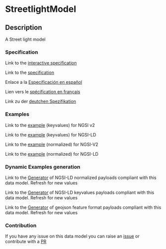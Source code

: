 # StreetlightModel

## Description 

A Street light model
### Specification

Link to the [interactive specification](https://swagger.lab.fiware.org/?url=https://github.com/smart-data-models/dataModel.Streetlighting/blob/master/StreetlightModel/swagger.yaml)

Link to the [specification](https://github.com/smart-data-models/dataModel.Streetlighting/blob/master/StreetlightModel/doc/spec.md)

Enlace a la [Especificación en español](https://github.com/smart-data-models/dataModel.Streetlighting/blob/master/StreetlightModel/doc/spec_ES.md)

Lien vers le [spécification en français](https://github.com/smart-data-models/dataModel.Streetlighting/blob/master/StreetlightModel/doc/spec_FR.md)

Link zu der [deutchen Spezifikation](https://github.com/smart-data-models/dataModel.Streetlighting/blob/master/StreetlightModel/doc/spec_DE.md)
### Examples

Link to the [example](https://github.com/smart-data-models/dataModel.Streetlighting/blob/master/StreetlightModel/examples/example.json) (keyvalues) for NGSI v2

Link to the [example](https://github.com/smart-data-models/dataModel.Streetlighting/blob/master/StreetlightModel/examples/example.jsonld) (keyvalues) for NGSI-LD

Link to the [example](https://github.com/smart-data-models/dataModel.Streetlighting/blob/master/StreetlightModel/examples/example-normalized.json) (normalized) for NGSI-V2

Link to the [example](https://github.com/smart-data-models/dataModel.Streetlighting/blob/master/StreetlightModel/examples/example-normalized.jsonld) (normalized) for NGSI-LD
### Dynamic Examples generation

Link to the [Generator](https://smartdatamodels.org/extra/ngsi-ld_generator_v0.92.php?schemaUrl=https://raw.githubusercontent.com/smart-data-models/dataModel.Streetlighting/master/StreetlightModel/schema.json&email=info@smartdatamodels.org) of NGSI-LD normalized payloads compliant with this data model. Refresh for new values

Link to the [Generator](https://smartdatamodels.org/extra/ngsi-ld_generator_keyvalues_v0.92.php?schemaUrl=https://raw.githubusercontent.com/smart-data-models/dataModel.Streetlighting/master/StreetlightModel/schema.json&email=info@smartdatamodels.org) of NGSI-LD keyvalues payloads compliant with this data model. Refresh for new values

Link to the [Generator](https://smartdatamodels.org/extra/geojson_features_generator_v1.0.php?schemaUrl=https://raw.githubusercontent.com/smart-data-models/dataModel.Streetlighting/master/StreetlightModel/schema.json&email=info@smartdatamodels.org) of geojson feature format payloads compliant with this data model. Refresh for new values
### Contribution

 If you have any issue on this data model you can raise an [issue](https://github.com/smart-data-models/dataModel.Streetlighting/issues)  or contribute with a [PR](https://github.com/smart-data-models/dataModel.Streetlighting/pulls)